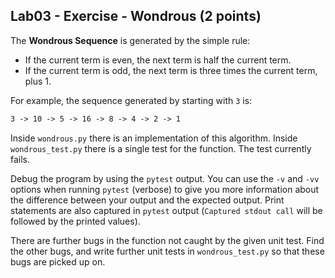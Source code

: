 ## Lab03 - Exercise - Wondrous (2 points)

The **Wondrous Sequence** is generated by the simple rule:

* If the current term is even, the next term is half the current term.
* If the current term is odd, the next term is three times the current term, plus 1.

For example, the sequence generated by starting with `3` is:

```txt
3 -> 10 -> 5 -> 16 -> 8 -> 4 -> 2 -> 1
```

Inside `wondrous.py` there is an implementation of this algorithm. Inside `wondrous_test.py` there is a single test for the function. The test currently fails.

Debug the program by using the `pytest` output. You can use the `-v` and `-vv` options when running `pytest` (verbose) to give you more information about the difference between your output and the expected output. Print statements are also captured in `pytest` output (`Captured stdout call` will be followed by the printed values).

There are further bugs in the function not caught by the given unit test. Find the other bugs, and write further unit tests in `wondrous_test.py` so that these bugs are picked up on.
